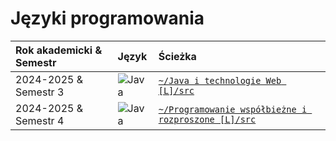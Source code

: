 # Języki programowania

| Rok akademicki & Semestr                       | Język                                           | Ścieżka                                        |
| :----------------------------------------------| :---------------------------------------------- | :--------------------------------------------- |
| 2024-2025 & Semestr 3 | ![Java](https://img.shields.io/badge/Java-087CFA?style=for-the-badge&logo=intellij-idea&logoColor=black) | [`~/Java i technologie Web [L]/src`](<./Java%20i%20technologie%20Web%20[L]/src>) |
| 2024-2025 & Semestr 4 | ![Java](https://img.shields.io/badge/Java-087CFA?style=for-the-badge&logo=intellij-idea&logoColor=black) | [`~/Programowanie współbieżne i rozproszone [L]/src`](<./Java%20i%20technologie%20Web%20[L]/src>) |
